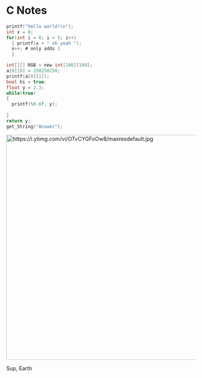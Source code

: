 # C Notes

```C
printf("hello world!\n");
int x = 0;
for(int i = 0; i < 5; i++) 
  { printf(x + " oh yeah ");
  x++; # only adds 1
  }

int[][] RGB = new int[100][100];
a[0][0] = 250250250;
printf(a[0][1]);
bool hi = true;
float y = 2.3;
while(true) 
{
  printf(%9.6f, y);
  
}
return y;
get_String("Answer");
```

<img alt = "https://i.ytimg.com/vi/OTvCYGFoOw8/maxresdefault.jpg" width = "600" height = "600">

Sup, Earth
